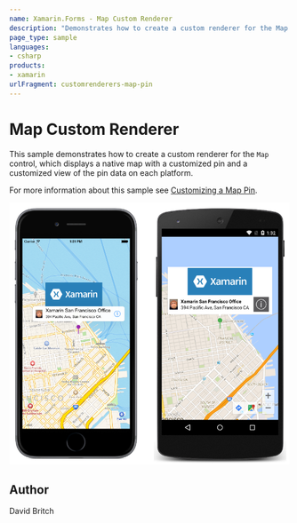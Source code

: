 ```yaml
---
name: Xamarin.Forms - Map Custom Renderer
description: "Demonstrates how to create a custom renderer for the Map control, which displays a native map with a customized pin #map #customrenderer"
page_type: sample
languages:
- csharp
products:
- xamarin
urlFragment: customrenderers-map-pin
---
```

# Map Custom Renderer

This sample demonstrates how to create a custom renderer for the `Map` control, which displays a native map with a customized pin and a customized view of the pin data on each platform.

For more information about this sample see [Customizing a Map Pin](http://developer.xamarin.com/guides/xamarin-forms/custom-renderer/map/customized-pin/).

![Map Custom Renderer application screenshot](Screenshots/01All.png "Map Custom Renderer application screenshot")

## Author

David Britch
